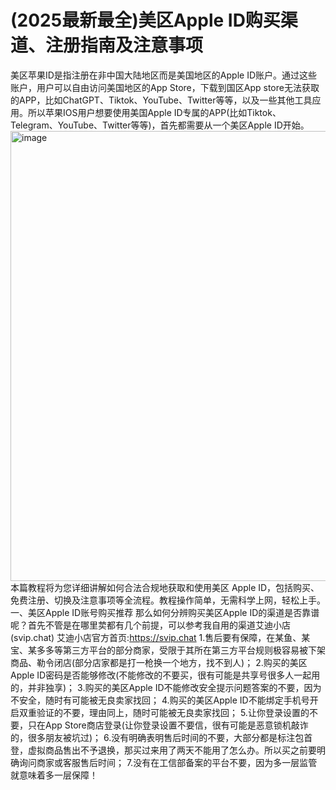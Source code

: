 # (2025最新最全)美区Apple ID购买渠道、注册指南及注意事项
美区苹果ID是指注册在非中国大陆地区而是美国地区的Apple ID账户。通过这些账户，用户可以自由访问美国地区的App Store，下载到国区App store无法获取的APP，比如ChatGPT、Tiktok、YouTube、Twitter等等，以及一些其他工具应用。所以苹果IOS用户想要使用美国Apple ID专属的APP(比如Tiktok、Telegram、YouTube、Twitter等等)，首先都需要从一个美区Apple ID开始。
<img width="1080" height="720" alt="image" src="https://github.com/user-attachments/assets/53b59ca4-96fc-42ef-b61b-8ce735d0ea9b" />
本篇教程将为您详细讲解如何合法合规地获取和使用美区 Apple ID，包括购买、免费注册、切换及注意事项等全流程。教程操作简单，无需科学上网，轻松上手。
一、美区Apple ID账号购买推荐
那么如何分辨购买美区Apple ID的渠道是否靠谱呢？首先不管是在哪里荬都有几个前提，可以参考我自用的渠道艾迪小店(svip.chat)
艾迪小店官方首页:<https://svip.chat>
1.售后要有保障，在某鱼、某宝、某多多等第三方平台的部分商家，受限于其所在第三方平台规则极容易被下架商品、勒令闭店(部分店家都是打一枪换一个地方，找不到人)；
2.购买的美区Apple ID密码是否能够修改(不能修改的不要买，很有可能是共享号很多人一起用的，并非独享)；
3.购买的美区Apple ID不能修改安全提示问题答案的不要，因为不安全，随时有可能被无良卖家找回；
4.购买的美区Apple ID不能绑定手机号开启双重验证的不要，理由同上，随时可能被无良卖家找回；
5.让你登录设置的不要，只在App Store商店登录(让你登录设置不要信，很有可能是恶意锁机敲诈的，很多朋友被坑过)；
6.没有明确表明售后时间的不要，大部分都是标注包首登，虚拟商品售出不予退换，那买过来用了两天不能用了怎么办。所以买之前要明确询问商家或客服售后时间；
7.没有在工信部备案的平台不要，因为多一层监管就意味着多一层保障！
